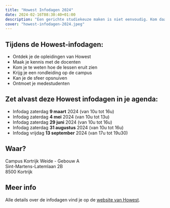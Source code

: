 ```yaml
---
title: "Howest Infodagen 2024"
date: 2024-02-16T08:30:40+01:00
description: "Een gerichte studiekeuze maken is niet eenvoudig. Kom daarom zeker eens langs op één van onze infodagen om een goed beeld te krijgen van wat je kan verwachten van de opleiding MCT."
cover: "howest-infodagen-2024.jpeg"
---
```


## Tijdens de Howest-infodagen:

- Ontdek je de opleidingen van Howest
- Maak je kennis met de docenten
- Kom je te weten hoe de lessen eruit zien
- Krijg je een rondleiding op de campus
- Kan je de sfeer opsnuiven
- Ontmoet je medestudenten

## Zet alvast deze Howest infodagen in je agenda:

- Infodag zaterdag **9 maart** 2024 (van 10u tot 16u)
- Infodag zaterdag **4 mei** 2024 (van 10u tot 13u)
- Infodag zaterdag **29 juni** 2024 (van 10u tot 16u)
- Infodag zaterdag **31 augustus** 2024 (van 10u tot 16u)
- Infodag vrijdag **13 september** 2024 (van 17u tot 19u30)

## Waar?

Campus Kortrijk Weide - Gebouw A  
Sint-Martens-Latemlaan 2B  
8500 Kortrijk

## Meer info

Alle details over de infodagen vind je op de [website van Howest](https://www.howest.be/nl/infodagen).
